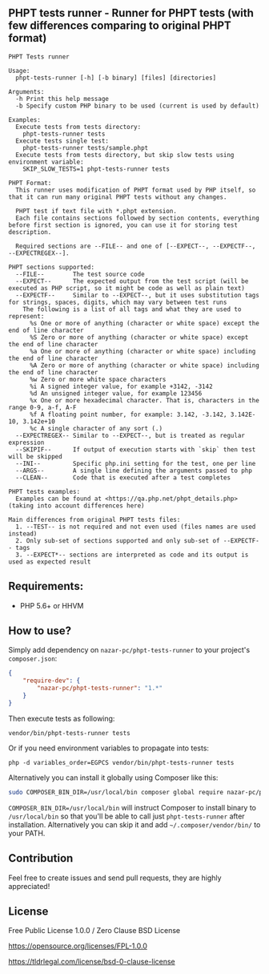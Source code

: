 ## PHPT tests runner - Runner for PHPT tests (with few differences comparing to original PHPT format)

```
PHPT Tests runner

Usage:
  phpt-tests-runner [-h] [-b binary] [files] [directories]

Arguments:
  -h Print this help message
  -b Specify custom PHP binary to be used (current is used by default)

Examples:
  Execute tests from tests directory:
    phpt-tests-runner tests
  Execute tests single test:
    phpt-tests-runner tests/sample.phpt
  Execute tests from tests directory, but skip slow tests using environment variable:
    SKIP_SLOW_TESTS=1 phpt-tests-runner tests

PHPT Format:
  This runner uses modification of PHPT format used by PHP itself, so that it can run many original PHPT tests without any changes.

  PHPT test if text file with *.phpt extension.
  Each file contains sections followed by section contents, everything before first section is ignored, you can use it for storing test description.

  Required sections are --FILE-- and one of [--EXPECT--, --EXPECTF--, --EXPECTREGEX--].

PHPT sections supported:
  --FILE--        The test source code
  --EXPECT--      The expected output from the test script (will be executed as PHP script, so it might be code as well as plain text)
  --EXPECTF--     Similar to --EXPECT--, but it uses substitution tags for strings, spaces, digits, which may vary between test runs
    The following is a list of all tags and what they are used to represent:
      %s One or more of anything (character or white space) except the end of line character
      %S Zero or more of anything (character or white space) except the end of line character
      %a One or more of anything (character or white space) including the end of line character
      %A Zero or more of anything (character or white space) including the end of line character
      %w Zero or more white space characters
      %i A signed integer value, for example +3142, -3142
      %d An unsigned integer value, for example 123456
      %x One or more hexadecimal character. That is, characters in the range 0-9, a-f, A-F
      %f A floating point number, for example: 3.142, -3.142, 3.142E-10, 3.142e+10
      %c A single character of any sort (.)
  --EXPECTREGEX-- Similar to --EXPECT--, but is treated as regular expression
  --SKIPIF--      If output of execution starts with `skip` then test will be skipped
  --INI--         Specific php.ini setting for the test, one per line
  --ARGS--        A single line defining the arguments passed to php
  --CLEAN--       Code that is executed after a test completes

PHPT tests examples:
  Examples can be found at <https://qa.php.net/phpt_details.php> (taking into account differences here)

Main differences from original PHPT tests files:
  1. --TEST-- is not required and not even used (files names are used instead)
  2. Only sub-set of sections supported and only sub-set of --EXPECTF-- tags
  3. --EXPECT*-- sections are interpreted as code and its output is used as expected result
```

## Requirements:

* PHP 5.6+ or HHVM

## How to use?

Simply add dependency on `nazar-pc/phpt-tests-runner` to your project's `composer.json`:

```json
{
    "require-dev": {
        "nazar-pc/phpt-tests-runner": "1.*"
    }
}
```

Then execute tests as following:
```
vendor/bin/phpt-tests-runner tests
```
Or if you need environment variables to propagate into tests:
```
php -d variables_order=EGPCS vendor/bin/phpt-tests-runner tests
```

Alternatively you can install it globally using Composer like this:
```bash
sudo COMPOSER_BIN_DIR=/usr/local/bin composer global require nazar-pc/phpt-tests-runner
```
`COMPOSER_BIN_DIR=/usr/local/bin` will instruct Composer to install binary to `/usr/local/bin` so that you'll be able to call just `phpt-tests-runner` after installation.
Alternatively you can skip it and add `~/.composer/vendor/bin/` to your PATH.

## Contribution
Feel free to create issues and send pull requests, they are highly appreciated!

## License
Free Public License 1.0.0 / Zero Clause BSD License

https://opensource.org/licenses/FPL-1.0.0

https://tldrlegal.com/license/bsd-0-clause-license
